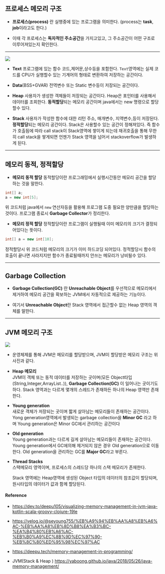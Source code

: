 ## 프로세스 메모리 구조

- **프로세스(process)** 란 실행중에 있는 프로그램을 의미한다. (process는 **task**, **job**이라고도 한다.)

- 이때 각 프로세스는 **독자적인 주소공간**을 가지고있고, 그 주소공간이 어떤 구조로 이루어져있는지 확인한다. 
---

![](https://velog.velcdn.com/images/cdbchan/post/db7190ab-a9ae-4381-8577-c8be96ec88bf/image.png)

- **Text**
	프로그램에 있는 함수 코드,제어문,상수등을 포함한다. `Text`영역에는 실제 코드를 CPU가 실행할수 있는 기계어의 형태로 변환하여 저장하는 공간이다. 

- **Data**(BSS+GVAR) 
	전역변수 또는 Static 변수등이 저장되는 공간이다.  

- **Heap** 
	사용자가 생성한 객체들이 저장되는 공간이다. 
	Heap은 포인터를 사용해서 데이터를 조회한다.
	**동적할당**되는 메모리 공간이며 java에서는 new 명령으로 할당할수 있다.

- **Stack** 
	사용자가 작성한 함수에 대한 리턴 주소, 매개변수, 지역변수,등이 저장된다.
	**정적할당**되는 메모리 공간이다.
	Stack은 사용할수 있는 공간이 정해져있다. 즉 함수가 호출됨에 따라 call 	stack이 Stack영역에 쌓이게 되는데 재귀호출을 통해 무한히 call stack을 쌓게되면 언젠가 Stack 영역을 넘어서 stackoverflow가 발생하게 된다. 


---
## 메모리 동적, 정적할당

- **메모리 동적 할당**
동적할당이란 프로그래밍에서 실행시간동안 메모리 공간을 할당하는 것을 말한다.
 ~~~ java
int[] a;
a = new int[5];
 ~~~
 위 코드처럼 java에서 `new` 연산자등을 활용해 프로그램 도중 필요한 양만큼을 할당하는것이다.
 프로그램 종료시 **Garbage Collector**가 정리한다.

- **메모리 정적 할당**
정적할당이란 프로그램이 실행될때 이미 메모리의 크기가 결정되어있다는 뜻이다.
 ~~~ java
 int[] a = new int[10];
 ~~~
 정적할당시 위 코드처럼 메모리의 크기가 이미 하드코딩 되어있다.
정적할당시 함수의 호출이 끝나면 사라지지만 함수가 종료될때까지 안쓰는 메모리가 낭비될수 있다.

---

## Garbage Collection
- **Garbage Collection(GC)** 란 **Unreachable Object**를 우선적으로 메모리에서 제거하여 메모리 공간을 확보하는 JVM에서 자동적으로 제공하는 기능이다. 

- 여기서 **Unreachable Object**란 Stack 영역에서 접근할수 없는 Heap 영역의 객체를 말한다.
___

## JVM 메모리 구조

![](https://velog.velcdn.com/images/cdbchan/post/533e4977-3759-4e06-aa66-20a8a75cf100/image.PNG)

- 운영체제를 통해 JVM은 메모리를 할당받으며, JVM이 할당받은 메모리 구조는 위 사진과 같다.

- **Heap 메모리**</br>
	JVM이 객체 또는 동적 데이터를 저장하는 곳이며(모든 Object타입(String,Integer,ArrayList..)), **Garbage Collection(GC)** 이 일어나는 곳이기도하다. 
  Stack 영역과는 다르게 몇개의 스레드가 존재하든 하나의 Heap 영역만 존재한다.

- **Young generation**</br>
	새로운 객체가 저장되는 곳이며 짧게 살아남는 메모리들이 존재하는 공간이다.  
	Yong generation영역에서 발생되는 garbage collection을 **Minor GC** 라고 하며 Young generation은 Minor GC에서 관리하는 공간이다
- **Old generation**</br>
	Young generation과는 다르게 길게 살아남는 메모리들이 존재하는 공간이다.
	Young generation에서 GC에의해 제거되지 않은 경우 Old generation으로 이동한다. 
	Old generation을 관리하는 GC를 **Major GC**라고 부른다.
  
- **Thread Stacks**</br>
	스택메모리 영역이며, 프로세스의 스레드당 하나의 스택 메모리가 존재한다.

	Stack 영역에는 Heap영역에 생성된 Object 타입의 데이터의 참조값이 할당되며,원시타입의 데이터가 값과 함께 할당된다.

	
	
#### **Reference** 

- https://dev.to/deepu105/visualizing-memory-management-in-jvm-java-kotlin-scala-groovy-clojure-19le

- https://velog.io/@seyoung755/%EB%A9%94%EB%AA%A8%EB%A6%AC-%EB%AA%A8%EB%8D%B8%EA%B3%BC-%EA%B4%80%EB%A6%AC-%EB%B0%A9%EC%8B%9D%EC%97%90-%EB%8C%80%ED%95%98%EC%97%AC

- https://deepu.tech/memory-management-in-programming/

- JVM(Stack & Heap )
https://yaboong.github.io/java/2018/05/26/java-memory-management/